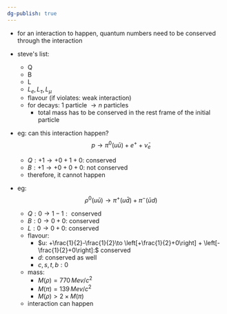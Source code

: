 ```yaml
---
dg-publish: true
---
```


- for an interaction to happen, quantum numbers need to be conserved through the interaction
- steve's list:
	- Q
	- B
	- L
	- $L_{e}, L_{\tau}, L_{\mu}$
	- flavour (if violates: weak interaction)
	- for decays: 1 particle $\to n$ particles
		- total mass has to be conserved in the rest frame of the initial particle

- eg: can this interaction happen? 
$$p \to \pi^{0}(u\bar u) + e^{+} + \bar\nu_{e}$$
	- $Q: +1 \to +0 +1 +0:$ conserved
	- $B: +1 \to +0 +0 +0:$ not conserved
	- therefore, it cannot happen

- eg: 
$$\rho^{0}(u\bar u) \to \pi^{+} (u\bar d) + \pi^{-}(\bar u d)$$
	- ${} Q: 0 \to 1-1: {}$ conserved
	- $B: 0\to0+0:$ conserved
	- $L: 0\to0+0:$ conserved
	- flavour:
		- $u: +\frac{1}{2}-\frac{1}{2}\to \left[+\frac{1}{2}+0\right] + \left[-\frac{1}{2}+0\right]:$ conserved
		- $d:$ conserved as well
		- $c,s,t,b: 0$ 
	- mass: 
		- ${} M(\rho)=770\,Mev/c^2 {}$
		- $M(\pi)=139\,Mev/c^2$
		- $M(\rho)>2\times M(\pi)$
	- interaction can happen
